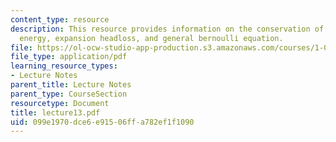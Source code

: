 ```yaml
---
content_type: resource
description: This resource provides information on the conservation of mechanical
  energy, expansion headloss, and general bernoulli equation.
file: https://ol-ocw-studio-app-production.s3.amazonaws.com/courses/1-060-engineering-mechanics-ii-spring-2006/099e1970dce6e91506ffa782ef1f1090_lecture13.pdf
file_type: application/pdf
learning_resource_types:
- Lecture Notes
parent_title: Lecture Notes
parent_type: CourseSection
resourcetype: Document
title: lecture13.pdf
uid: 099e1970-dce6-e915-06ff-a782ef1f1090
---
```

